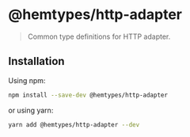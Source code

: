 # @hemtypes/http-adapter

> Common type definitions for HTTP adapter.

## Installation

Using npm:

```sh
npm install --save-dev @hemtypes/http-adapter
```

or using yarn:

```sh
yarn add @hemtypes/http-adapter --dev
```
